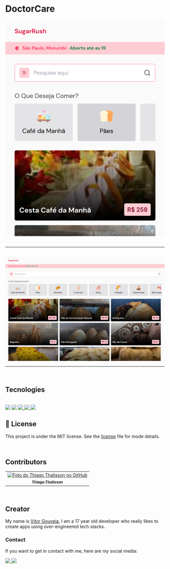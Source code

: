 # DoctorCare

<div align="center">
  <img src=".github/assets/mobile.png" />
</div>

<br />

---

<br />

<img src=".github/assets/desktop.png" />

<br />

---

<br />

## Tecnologies

<br />

<img src="https://img.shields.io/badge/Next.js%2013-FFFFFF?style=for-the-badge&logo=vite" />
  <img src="https://img.shields.io/badge/TailwindCSS-FFFFFF?style=for-the-badge&logo=tailwindcss" />
<a href="https://www.typescriptlang.org/">
  <img src="https://img.shields.io/badge/TypeScript-007ACC?style=for-the-badge&logo=typescript&logoColor=white" />
</a>
<a href="https://eslint.org/">
  <img src="https://img.shields.io/badge/Eslint-4B32C3?style=for-the-badge&logo=eslint" />
</a>
<a href="https://prettier.io/">
  <img src="https://img.shields.io/badge/Prettier-F7B93E?style=for-the-badge&logo=prettier&logoColor=000" />
</a>

<br />

## 📝 License

This project is under the MIT license. See the [license](LICENSE.md) file for mode details.

<br />

## Contributors

<table>
  <tr>
    <td align="center">
      <a href="https://github.com/ThiagoThalisson">
        <img src="https://avatars.githubusercontent.com/ThiagoThalisson" width="100px;" alt="Foto do Thiago Thalisson no GitHub"/><br>
        <sub>
          <b>Thiago Thalisson</b>
        </sub>
      </a>
    </td>
  </tr>
</table>

<br />

## **Creator**

My name is [Vitor Gouveia](https://github.com/VitorGouveia), I am a 17 year old developer who really likes to create apps using over-engineered tech stacks.

### **Contact**

If you want to get in contact with me, here are my social media:

<a href="https://www.linkedin.com/in/vitor-neves-gomes-gouveia-08ba391a7">
  <img src="https://img.shields.io/badge/LinkedIn-FFFFFF?style=for-the-badge&logo=linkedin&logoColor=0A66C2" />
</a>

<a href="https://www.instagram.com/vitor_.gouveia">
  <img src="https://img.shields.io/badge/Instagram-FFFFFF?style=for-the-badge&logo=instagram" />
</a>
